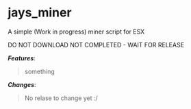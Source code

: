 # jays_miner
A simple (Work in progress) miner script for ESX


DO NOT DOWNLOAD NOT COMPLETED - WAIT FOR RELEASE


***Features***:
>something

***Changes***:
>No relase to change yet :/
